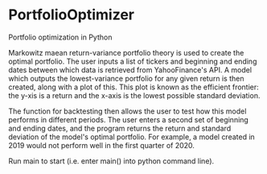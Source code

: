 # PortfolioOptimizer
Portfolio optimization in Python

Markowitz maean return-variance portfolio theory is used to create the optimal portfolio. The user inputs a list of tickers and beginning and ending dates between which data is retrieved from YahooFinance's API. A model which outputs the lowest-variance portfolio for any given return is then created, along with a plot of this. This plot is known as the efficient frontier: the y-xis is a return and the x-axis is the lowest possible standard deviation.

The function for backtesting then allows the user to test how this model performs in different periods. The user enters a second set of beginning and ending dates, and the program returns the return and standard deviation of the model's optimal portfolio. For example, a model created in 2019 would not perform well in the first quarter of 2020.

Run main to start (i.e. enter main() into python command line).
